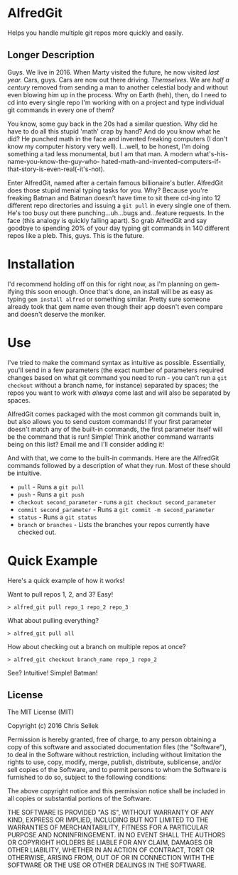 # AlfredGit
Helps you handle multiple git repos more quickly and easily.

## Longer Description
Guys. We live in 2016. When Marty visited the future, he now visited *last
year.* Cars, guys. Cars are now out there driving. *Themselves*. We are *half a
century* removed from sending a man to another celestial body and without even
blowing him up in the process. Why on Earth (heh), then, do I need to cd into
every single repo I'm working with on a project and type individual git commands
in every one of them?

You know, some guy back in the 20s had a similar question. Why did he have to
do all this stupid 'math' crap by hand? And do you know what he did? He punched
math in the face and invented freaking computers (I don't know my computer
history very well). I...well, to be honest, I'm doing something a tad less
monumental, but I am that man. A modern what's-his-name-you-know-the-guy-who-
hated-math-and-invented-computers-if-that-story-is-even-real(-it's-not).

Enter AlfredGit, named after a certain famous billionaire's butler. AlfredGit does
those stupid menial typing tasks for you. Why? Because you're freaking Batman
and Batman doesn't have time to sit there cd-ing into 12 different repo
directories and issuing a `git pull` in every single one of them. He's too
busy out there punching...uh...bugs and...feature requests. In the face (this
analogy is quickly falling apart). So grab AlfredGit and say goodbye to
spending 20% of your day typing git commands in 140 different repos like a
pleb. This, guys. This is the future.

# Installation

I'd recommend holding off on this for right now, as I'm planning on gem-ifying
this soon enough. Once that's done, an install will be as easy as typing `gem
install alfred` or something similar. Pretty sure someone already took that
gem name even though their app doesn't even compare and doesn't deserve the
moniker.

# Use

I've tried to make the command syntax as intuitive as possible. Essentially,
you'll send in a few parameters (the exact number of parameters required
changes based on what git command you need to run - you can't run a `git
checkout` without a branch name, for instance) separated by spaces; the repos
you want to work with *always* come last and will also be separated by spaces.

AlfredGit comes packaged with the most common git commands built in, but also
allows you to send custom commands! If your first parameter doesn't match
any of the built-in commands, the first parameter itself will be the command
that is run! Simple! Think another command warrants being on this list?
Email me and I'll consider adding it!

And with that, we come to the built-in commands. Here are the AlfredGit commands
followed by a description of what they run. Most of these should be intuitive.

* `pull` - Runs a `git pull`
* `push` - Runs a `git push`
* `checkout second_parameter` - runs a `git checkout second_parameter`
* `commit second_parameter` - Runs a `git commit -m second_parameter`
* `status` - Runs a `git status`
* `branch` or `branches` - Lists the branches your repos currently have
                           checked out.

# Quick Example
Here's a quick example of how it works!

Want to pull repos 1, 2, and 3? Easy!

`> alfred_git pull repo_1 repo_2 repo_3`

What about pulling everything?

`> alfred_git pull all`

How about checking out a branch on multiple repos at once?

`> alfred_git checkout branch_name repo_1 repo_2`

See? Intuitive! Simple! Batman!

## License
The MIT License (MIT)

Copyright (c) 2016 Chris Sellek

Permission is hereby granted, free of charge, to any person obtaining a copy
of this software and associated documentation files (the "Software"), to deal
in the Software without restriction, including without limitation the rights
to use, copy, modify, merge, publish, distribute, sublicense, and/or sell
copies of the Software, and to permit persons to whom the Software is
furnished to do so, subject to the following conditions:

The above copyright notice and this permission notice shall be included in all
copies or substantial portions of the Software.

THE SOFTWARE IS PROVIDED "AS IS", WITHOUT WARRANTY OF ANY KIND, EXPRESS OR
IMPLIED, INCLUDING BUT NOT LIMITED TO THE WARRANTIES OF MERCHANTABILITY,
FITNESS FOR A PARTICULAR PURPOSE AND NONINFRINGEMENT. IN NO EVENT SHALL THE
AUTHORS OR COPYRIGHT HOLDERS BE LIABLE FOR ANY CLAIM, DAMAGES OR OTHER
LIABILITY, WHETHER IN AN ACTION OF CONTRACT, TORT OR OTHERWISE, ARISING FROM,
OUT OF OR IN CONNECTION WITH THE SOFTWARE OR THE USE OR OTHER DEALINGS IN THE
SOFTWARE.